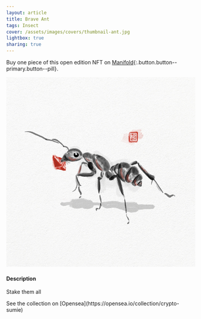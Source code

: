 ```yaml
---
layout: article
title: Brave Ant
tags: Insect
cover: /assets/images/covers/thumbnail-ant.jpg
lightbox: true
sharing: true
---
```


Buy one piece of this open edition NFT on [Manifold](https://app.manifold.xyz/c/cryptosumie-6){:.button.button--primary.button--pill}.

<div class="card mt-3">
  <div class="card__image">
    <img src="/assets/images/hd/ant.jpg"/>
  </div>
  <div class="card__content">
    <div class="card__header">
      <h4>Description</h4>
    </div>
    <p>Stake them all</p>
  </div>
</div>
<div>
  See the collection on [Opensea](https://opensea.io/collection/crypto-sumie)
</div>



